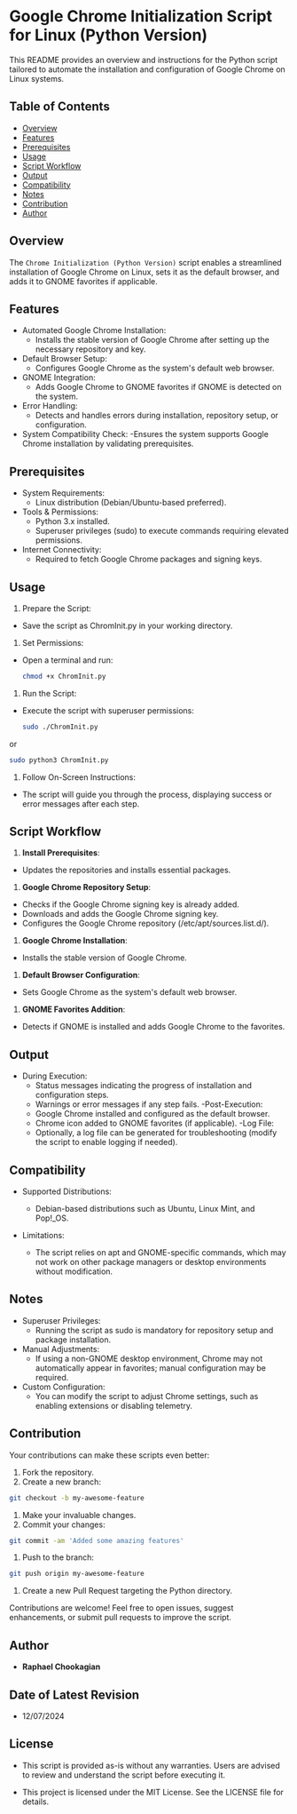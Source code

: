 # Google Chrome Initialization Script for Linux (Python Version)

This README provides an overview and instructions for the Python script tailored to automate the installation and configuration of Google Chrome on Linux systems.

## **Table of Contents**

- [Overview](#overview)
- [Features](#features)
- [Prerequisites](#prerequisites)
- [Usage](#usage)
- [Script Workflow](#script-workflow)
- [Output](#output)
- [Compatibility](#compatibility)
- [Notes](#notes)
- [Contribution](#contribution)
- [Author](#author)

## **Overview**

The `Chrome Initialization (Python Version)` script enables a streamlined installation of Google Chrome on Linux, sets it as the default browser, and adds it to GNOME favorites if applicable.

## **Features**

- Automated Google Chrome Installation:
  - Installs the stable version of Google Chrome after setting up the necessary repository and key.
- Default Browser Setup:
  - Configures Google Chrome as the system's default web browser.
- GNOME Integration:
  - Adds Google Chrome to GNOME favorites if GNOME is detected on the system.
- Error Handling:
  - Detects and handles errors during installation, repository setup, or configuration.
- System Compatibility Check:
  -Ensures the system supports Google Chrome installation by validating prerequisites.

## **Prerequisites**

- System Requirements:
  - Linux distribution (Debian/Ubuntu-based preferred).
- Tools & Permissions:
  - Python 3.x installed.
  - Superuser privileges (sudo) to execute commands requiring elevated permissions.
- Internet Connectivity:
  - Required to fetch Google Chrome packages and signing keys.

## **Usage**

1. Prepare the Script:

- Save the script as ChromInit.py in your working directory.

1. Set Permissions:

- Open a terminal and run:

  ```bash
  chmod +x ChromInit.py
  ```

1. Run the Script:

- Execute the script with superuser permissions:

  ```bash
  sudo ./ChromInit.py
  ```

or

  ```bash
  sudo python3 ChromInit.py
  ```

1. Follow On-Screen Instructions:

- The script will guide you through the process, displaying success or error messages after each step.

## **Script Workflow**

1. **Install Prerequisites**:

- Updates the repositories and installs essential packages.

1. **Google Chrome Repository Setup**:

- Checks if the Google Chrome signing key is already added.
- Downloads and adds the Google Chrome signing key.
- Configures the Google Chrome repository (/etc/apt/sources.list.d/).

1. **Google Chrome Installation**:

- Installs the stable version of Google Chrome.

1. **Default Browser Configuration**:

- Sets Google Chrome as the system's default web browser.

1. **GNOME Favorites Addition**:

- Detects if GNOME is installed and adds Google Chrome to the favorites.

## **Output**

- During Execution:
  - Status messages indicating the progress of installation and configuration steps.
  - Warnings or error messages if any step fails.
-Post-Execution:
  - Google Chrome installed and configured as the default browser.
  - Chrome icon added to GNOME favorites (if applicable).
-Log File:
  - Optionally, a log file can be generated for troubleshooting (modify the script to enable logging if needed).

## **Compatibility**

- Supported Distributions:
  - Debian-based distributions such as Ubuntu, Linux Mint, and Pop!_OS.

- Limitations:
  - The script relies on apt and GNOME-specific commands, which may not work on other package managers or desktop environments without modification.

## **Notes**

- Superuser Privileges:
  - Running the script as sudo is mandatory for repository setup and package installation.
- Manual Adjustments:
  - If using a non-GNOME desktop environment, Chrome may not automatically appear in favorites; manual configuration may be required.
- Custom Configuration:
  - You can modify the script to adjust Chrome settings, such as enabling extensions or disabling telemetry.

## **Contribution**

Your contributions can make these scripts even better:

1. Fork the repository.
1. Create a new branch:

  ```bash
  git checkout -b my-awesome-feature
  ```

1. Make your invaluable changes.
1. Commit your changes:

  ```bash
  git commit -am 'Added some amazing features'
  ```

1. Push to the branch:

  ```bash
  git push origin my-awesome-feature
  ```

1. Create a new Pull Request targeting the Python directory.

Contributions are welcome! Feel free to open issues, suggest enhancements, or submit pull requests to improve the script.

## Author

- **Raphael Chookagian**

## Date of Latest Revision

- 12/07/2024

## **License**

- This script is provided as-is without any warranties. Users are advised to review and understand the script before executing it.

- This project is licensed under the MIT License. See the LICENSE file for details.
